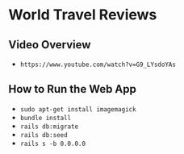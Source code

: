 # World Travel Reviews

## Video Overview
- `https://www.youtube.com/watch?v=G9_LYsdoYAs`

## How to Run the Web App
- `sudo apt-get install imagemagick`
- `bundle install`
- `rails db:migrate`
- `rails db:seed`
- `rails s -b 0.0.0.0`